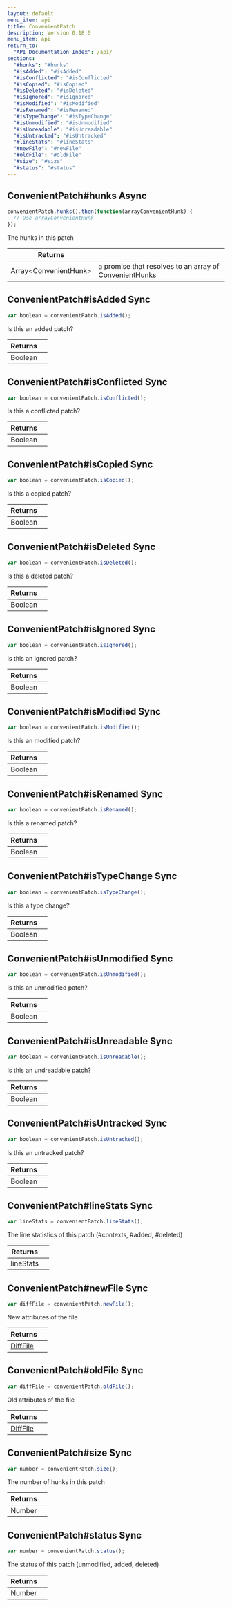 ```yaml
---
layout: default
menu_item: api
title: ConvenientPatch
description: Version 0.18.0
menu_item: api
return_to:
  "API Documentation Index": /api/
sections:
  "#hunks": "#hunks"
  "#isAdded": "#isAdded"
  "#isConflicted": "#isConflicted"
  "#isCopied": "#isCopied"
  "#isDeleted": "#isDeleted"
  "#isIgnored": "#isIgnored"
  "#isModified": "#isModified"
  "#isRenamed": "#isRenamed"
  "#isTypeChange": "#isTypeChange"
  "#isUnmodified": "#isUnmodified"
  "#isUnreadable": "#isUnreadable"
  "#isUntracked": "#isUntracked"
  "#lineStats": "#lineStats"
  "#newFile": "#newFile"
  "#oldFile": "#oldFile"
  "#size": "#size"
  "#status": "#status"
---
```


## <a name="hunks"></a><span>ConvenientPatch#</span>hunks <span class="tags"><span class="async">Async</span></span>

```js
convenientPatch.hunks().then(function(arrayConvenientHunk) {
  // Use arrayConvenientHunk
});
```

The hunks in this patch

| Returns |  |
| --- | --- |
| Array&lt;ConvenientHunk&gt; | a promise that resolves to an array of                                      ConvenientHunks |

## <a name="isAdded"></a><span>ConvenientPatch#</span>isAdded <span class="tags"><span class="sync">Sync</span></span>

```js
var boolean = convenientPatch.isAdded();
```

Is this an added patch?

| Returns |  |
| --- | --- |
| Boolean |  |

## <a name="isConflicted"></a><span>ConvenientPatch#</span>isConflicted <span class="tags"><span class="sync">Sync</span></span>

```js
var boolean = convenientPatch.isConflicted();
```

Is this a conflicted patch?

| Returns |  |
| --- | --- |
| Boolean |  |

## <a name="isCopied"></a><span>ConvenientPatch#</span>isCopied <span class="tags"><span class="sync">Sync</span></span>

```js
var boolean = convenientPatch.isCopied();
```

Is this a copied patch?

| Returns |  |
| --- | --- |
| Boolean |  |

## <a name="isDeleted"></a><span>ConvenientPatch#</span>isDeleted <span class="tags"><span class="sync">Sync</span></span>

```js
var boolean = convenientPatch.isDeleted();
```

Is this a deleted patch?

| Returns |  |
| --- | --- |
| Boolean |  |

## <a name="isIgnored"></a><span>ConvenientPatch#</span>isIgnored <span class="tags"><span class="sync">Sync</span></span>

```js
var boolean = convenientPatch.isIgnored();
```

Is this an ignored patch?

| Returns |  |
| --- | --- |
| Boolean |  |

## <a name="isModified"></a><span>ConvenientPatch#</span>isModified <span class="tags"><span class="sync">Sync</span></span>

```js
var boolean = convenientPatch.isModified();
```

Is this an modified patch?

| Returns |  |
| --- | --- |
| Boolean |  |

## <a name="isRenamed"></a><span>ConvenientPatch#</span>isRenamed <span class="tags"><span class="sync">Sync</span></span>

```js
var boolean = convenientPatch.isRenamed();
```

Is this a renamed patch?

| Returns |  |
| --- | --- |
| Boolean |  |

## <a name="isTypeChange"></a><span>ConvenientPatch#</span>isTypeChange <span class="tags"><span class="sync">Sync</span></span>

```js
var boolean = convenientPatch.isTypeChange();
```

Is this a type change?

| Returns |  |
| --- | --- |
| Boolean |  |

## <a name="isUnmodified"></a><span>ConvenientPatch#</span>isUnmodified <span class="tags"><span class="sync">Sync</span></span>

```js
var boolean = convenientPatch.isUnmodified();
```

Is this an unmodified patch?

| Returns |  |
| --- | --- |
| Boolean |  |

## <a name="isUnreadable"></a><span>ConvenientPatch#</span>isUnreadable <span class="tags"><span class="sync">Sync</span></span>

```js
var boolean = convenientPatch.isUnreadable();
```

Is this an undreadable patch?

| Returns |  |
| --- | --- |
| Boolean |  |

## <a name="isUntracked"></a><span>ConvenientPatch#</span>isUntracked <span class="tags"><span class="sync">Sync</span></span>

```js
var boolean = convenientPatch.isUntracked();
```

Is this an untracked patch?

| Returns |  |
| --- | --- |
| Boolean |  |

## <a name="lineStats"></a><span>ConvenientPatch#</span>lineStats <span class="tags"><span class="sync">Sync</span></span>

```js
var lineStats = convenientPatch.lineStats();
```

The line statistics of this patch (#contexts, #added, #deleted)

| Returns |  |
| --- | --- |
| lineStats |  |

## <a name="newFile"></a><span>ConvenientPatch#</span>newFile <span class="tags"><span class="sync">Sync</span></span>

```js
var diffFile = convenientPatch.newFile();
```

New attributes of the file

| Returns |  |
| --- | --- |
| [DiffFile](/api/diff_file/) |  |

## <a name="oldFile"></a><span>ConvenientPatch#</span>oldFile <span class="tags"><span class="sync">Sync</span></span>

```js
var diffFile = convenientPatch.oldFile();
```

Old attributes of the file

| Returns |  |
| --- | --- |
| [DiffFile](/api/diff_file/) |  |

## <a name="size"></a><span>ConvenientPatch#</span>size <span class="tags"><span class="sync">Sync</span></span>

```js
var number = convenientPatch.size();
```

The number of hunks in this patch

| Returns |  |
| --- | --- |
| Number |  |

## <a name="status"></a><span>ConvenientPatch#</span>status <span class="tags"><span class="sync">Sync</span></span>

```js
var number = convenientPatch.status();
```

The status of this patch (unmodified, added, deleted)

| Returns |  |
| --- | --- |
| Number |  |

